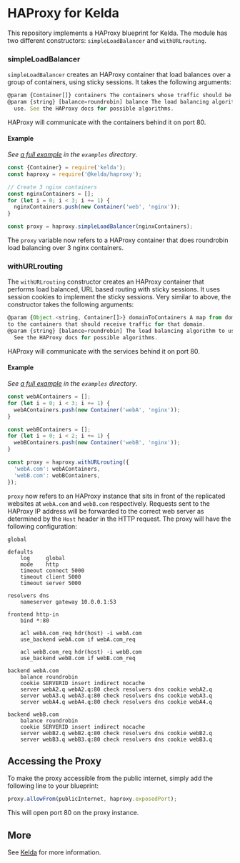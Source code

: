 # HAProxy for Kelda

This repository implements a HAProxy blueprint for Kelda. The module has two different
constructors: `simpleLoadBalancer` and `withURLrouting`.

### simpleLoadBalancer
`simpleLoadBalancer` creates an HAProxy container that load balances
over a group of containers, using sticky sessions. It takes the following
arguments:

```javascript
@param {Container[]} containers The containers whose traffic should be load balanced.
@param {string} [balance=roundrobin] balance The load balancing algorithm to
  use. See the HAProxy docs for possible algorithms.
```

HAProxy will communicate with the containers behind it on port 80.

#### Example
*See [a full example](./examples/haproxyExampleSingleApp.js) in the `examples`
directory*.

```javascript
const {Container} = require('kelda');
const haproxy = require('@kelda/haproxy');

// Create 3 nginx containers
const nginxContainers = [];
for (let i = 0; i < 3; i += 1) {
  nginxContainers.push(new Container('web', 'nginx'));
}

const proxy = haproxy.simpleLoadBalancer(nginxContainers);
```
The `proxy` variable now refers to a HAProxy container that does
roundrobin load balancing over 3 nginx containers.

### withURLrouting
The `withURLrouting` constructor creates an HAProxy container that performs load
balanced, URL based routing with sticky sessions. It uses session cookies to implement
the sticky sessions.
Very similar to above, the constructor takes the following arguments:

```javascript
@param {Object.<string, Container[]>} domainToContainers A map from domain name
to the containers that should receive traffic for that domain.
@param {string} [balance=roundrobin] The load balancing algorithm to use.
  See the HAProxy docs for possible algorithms.
```

HAProxy will communicate with the services behind it on port 80.

#### Example
*See [a full example](./examples/haproxyExampleMultipleApps.js) in the
`examples` directory*.

```javascript
const webAContainers = [];
for (let i = 0; i < 3; i += 1) {
  webAContainers.push(new Container('webA', 'nginx'));
}

const webBContainers = [];
for (let i = 0; i < 2; i += 1) {
  webBContainers.push(new Container('webB', 'nginx'));
}

const proxy = haproxy.withURLrouting({
  'webA.com': webAContainers,
  'webB.com': webBContainers,
});
```

`proxy` now refers to an HAProxy instance that sits in front of the
replicated websites at `webA.com` and `webB.com` respectively. Requests sent to the
HAProxy IP address will be forwarded to the correct web server as determined by the
`Host` header in the HTTP request. The proxy will have the following configuration:

```
global

defaults
    log     global
    mode    http
    timeout connect 5000
    timeout client 5000
    timeout server 5000

resolvers dns
    nameserver gateway 10.0.0.1:53

frontend http-in
    bind *:80

    acl webA.com_req hdr(host) -i webA.com
    use_backend webA.com if webA.com_req

    acl webB.com_req hdr(host) -i webB.com
    use_backend webB.com if webB.com_req

backend webA.com
    balance roundrobin
    cookie SERVERID insert indirect nocache
    server webA2.q webA2.q:80 check resolvers dns cookie webA2.q
    server webA3.q webA3.q:80 check resolvers dns cookie webA3.q
    server webA4.q webA4.q:80 check resolvers dns cookie webA4.q

backend webB.com
    balance roundrobin
    cookie SERVERID insert indirect nocache
    server webB2.q webB2.q:80 check resolvers dns cookie webB2.q
    server webB3.q webB3.q:80 check resolvers dns cookie webB3.q
```

## Accessing the Proxy
To make the proxy accessible from the public internet, simply add the following
line to your blueprint:

```javascript
proxy.allowFrom(publicInternet, haproxy.exposedPort);
```

This will open port 80 on the proxy instance.

## More
See [Kelda](http://kelda.io) for more information.
